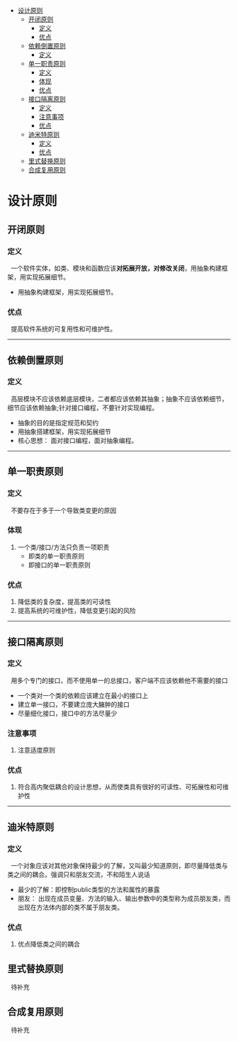 - [设计原则](#设计原则)
  - [开闭原则](#开闭原则)
    - [定义](#定义)
    - [优点](#优点)
  - [依赖倒置原则](#依赖倒置原则)
    - [定义](#定义-1)
  - [单一职责原则](#单一职责原则)
    - [定义](#定义-2)
    - [体现](#体现)
    - [优点](#优点-1)
  - [接口隔离原则](#接口隔离原则)
    - [定义](#定义-3)
    - [注意事项](#注意事项)
    - [优点](#优点-2)
  - [迪米特原则](#迪米特原则)
    - [定义](#定义-4)
    - [优点](#优点-3)
  - [里式替换原则](#里式替换原则)
  - [合成复用原则](#合成复用原则)

# 设计原则

## 开闭原则
### 定义
&nbsp;&nbsp;一个软件实体，如类、模块和函数应该**对拓展开放，对修改关闭**，用抽象构建框架，用实现拓展细节。
   - 用抽象构建框架，用实现拓展细节。

### 优点
&nbsp;&nbsp;提高软件系统的可复用性和可维护性。

-----
## 依赖倒置原则
### 定义
&nbsp;&nbsp;高层模块不应该依赖底层模块，二者都应该依赖其抽象；抽象不应该依赖细节，细节应该依赖抽象;针对接口编程，不要针对实现编程。
- 抽象的目的是指定规范和契约
- 用抽象搭建框架，用实现拓展细节
- 核心思想： 面对接口编程，面对抽象编程。

-------
## 单一职责原则
### 定义
&nbsp;&nbsp;不要存在于多于一个导致类变更的原因
### 体现
1. 一个类/接口/方法只负责一项职责
   - 即类的单一职责原则
   - 即接口的单一职责原则
### 优点
1. 降低类的复杂度，提高类的可读性
2. 提高系统的可维护性，降低变更引起的风险

--------------
## 接口隔离原则
### 定义
&nbsp;&nbsp;用多个专门的接口，而不使用单一的总接口，客户端不应该依赖他不需要的接口
   - 一个类对一个类的依赖应该建立在最小的接口上
   - 建立单一接口，不要建立庞大臃肿的接口
   - 尽量细化接口，接口中的方法尽量少
### 注意事项
1. 注意适度原则
### 优点
1. 符合高内聚低耦合的设计思想，从而使类具有很好的可读性、可拓展性和可维护性

-------
## 迪米特原则
### 定义
&nbsp;&nbsp;一个对象应该对其他对象保持最少的了解，又叫最少知道原则，即尽量降低类与类之间的耦合。强调只和朋友交流，不和陌生人说话
   - 最少的了解：即控制public类型的方法和属性的暴露
   - 朋友： 出现在成员变量、方法的输入、输出参数中的类型称为成员朋友类，而出现在方法体内部的类不属于朋友类。
### 优点
1. 优点降低类之间的耦合

## 里式替换原则
&nbsp;&nbsp;待补充

## 合成复用原则
&nbsp;&nbsp;待补充